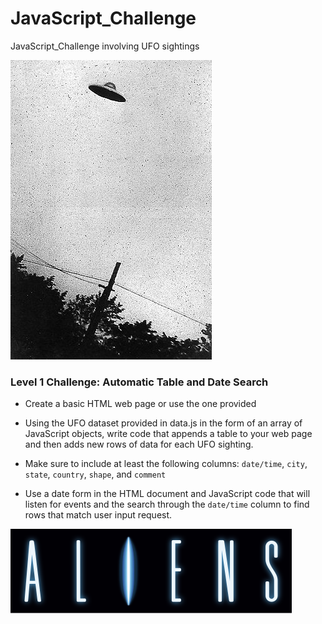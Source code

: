 # JavaScript_Challenge
JavaScript_Challenge involving UFO sightings

![UFO](/UFO-level-1_Challenge/static/images/purportedufo.jpg)

### Level 1 Challenge: Automatic Table and Date Search 

* Create a basic HTML web page or use the one provided

* Using the UFO dataset provided in data.js in the form of an array of JavaScript objects, write code that appends a table to your web page and then adds new rows of data for each UFO sighting.

* Make sure to include at least the following columns: `date/time`, `city`, `state`, `country`, `shape`, and `comment` 

* Use a date form in the HTML document and JavaScript code that will listen for events and the search through the `date/time` column to find rows that match user input request.

![Aliens](/UFO-level-1_Challenge/static/images/aliens.svg)
